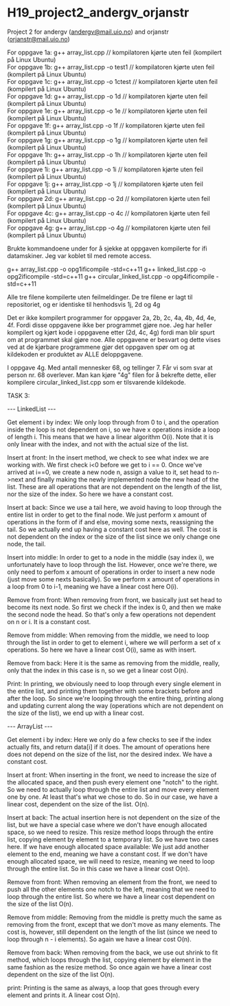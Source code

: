 # H19_project2_andergv_orjanstr
Project 2 for andergv (andergv@mail.uio.no) and orjanstr (orjanstr@mail.uio.no)  

For oppgave 1a: g++ array_list.cpp // kompilatoren kjørte uten feil (kompilert på Linux Ubuntu)  
For oppgave 1b: g++ array_list.cpp -o test1 // kompilatoren kjørte uten feil (kompilert på Linux Ubuntu)  
For oppgave 1c: g++ array_list.cpp -o 1ctest // kompilatoren kjørte uten feil (kompilert på Linux Ubuntu)  
For oppgave 1d: g++ array_list.cpp -o 1d // kompilatoren kjørte uten feil (kompilert på Linux Ubuntu)  
For oppgave 1e: g++ array_list.cpp -o 1e // kompilatoren kjørte uten feil (kompilert på Linux Ubuntu)  
For oppgave 1f: g++ array_list.cpp -o 1f // kompilatoren kjørte uten feil (kompilert på Linux Ubuntu)  
For oppgave 1g: g++ array_list.cpp -o 1g // kompilatoren kjørte uten feil (kompilert på Linux Ubuntu)  
For oppgave 1h: g++ array_list.cpp -o 1h // kompilatoren kjørte uten feil (kompilert på Linux Ubuntu)  
For oppgave 1i: g++ array_list.cpp -o 1i // kompilatoren kjørte uten feil (kompilert på Linux Ubuntu)  
For oppgave 1j: g++ array_list.cpp -o 1j // kompilatoren kjørte uten feil (kompilert på Linux Ubuntu)   
For oppgave 2d: g++ array_list.cpp -o 2d // kompilatoren kjørte uten feil (kompilert på Linux Ubuntu)   
For oppgave 4c: g++ array_list.cpp -o 4c // kompilatoren kjørte uten feil (kompilert på Linux Ubuntu)  
For oppgave 4g: g++ array_list.cpp -o 4g // kompilatoren kjørte uten feil (kompilert på Linux Ubuntu)  

Brukte kommandoene under for å sjekke at oppgaven kompilerte for ifi datamskiner. Jeg var koblet til med remote access.  

g++ array_list.cpp -o opg1ificompile -std=c++11
g++ linked_list.cpp -o opg2ificompile -std=c++11
g++ circular_linked_list.cpp -o opg4ificompile -std=c++11

Alle tre filene kompilerte uten feilmeldinger. De tre filene er lagt til repositoriet, og er identiske til henhodsvis 1j, 2d og 4g

Det er ikke kompilert programmer for oppgaver 2a, 2b, 2c, 4a, 4b, 4d, 4e, 4f. Fordi disse oppgavene ikke ber programmet gjøre noe. Jeg har heller kompilert og kjørt kode i oppgavene etter (2d, 4c, 4g) fordi man blir spurt om at programmet skal gjøre noe. Alle oppgavene er besvart og dette vises ved at de kjørbare programmene gjør det oppgaven spør om og at kildekoden er produktet av ALLE deloppgavene.

I oppgave 4g. Med antall mennesker 68, og tellinger 7. Får vi som svar at person nr. 68 overlever. Man kan kjøre "4g" filen for å bekrefte dette, eller kompilere circular_linked_list.cpp som er tilsvarende kildekode.  


TASK 3:

--- LinkedList ---

Get element i by index:
  We only loop through from 0 to i, and the operation inside the loop is not dependent on i, so we have x operations inside a loop of length i. This means that we have a linear algorithm O(i). Note that it is only linear with the index, and not with the actual size of the list.

Insert at front:
  In the insert method, we check to see what index we are working with. We first check i<0 before we get to i == 0. Once we've arrived at i==0, we create a new node n, assign a value to it, set head to n->next and finally making the newly implemented node the new head of the list. These are all operations that are not dependent on the length of the list, nor the size of the index. So here we have a constant cost.

Insert at back:
  Since we use a tail here, we avoid having to loop through the entire list in order to get to the final node. We just perform x amount of operations in the form of if and else, moving some nexts, reassigning the tail. So we actually end up having a constant cost here as well. The cost is not dependent on the index or the size of the list since we only change one node, the tail.

Insert into middle:
  In order to get to a node in the middle (say index i), we unfortunately have to loop through the list. However, once we're there, we only need to perfom x amount of operations in order to insert a new node (just move some nexts basically). So we perform x amount of operations in a loop from 0 to i-1, meaning we have a linear cost here O(i).

Remove from front:
  When removing from front, we basically just set head to become its next node. So first we check if the index is 0, and then we make the second node the head. So that's only a few operations not dependent on n or i. It is a constant cost.

Remove from middle:
  When removing from the middle, we need to loop through the list in order to get to element i, where we will perform a set of x operations. So here we have a linear cost O(i), same as with insert.

Remove from back:
  Here it is the same as removing from the middle, really, only that the index in this case is n, so we get a linear cost O(n).

Print:
  In printing, we obviously need to loop through every single element in the entire list, and printing them together with some brackets before and after the loop. So since we're looping through the entire thing, printing along and updating current along the way (operations which are not dependent on the size of the list), we end up with a linear cost.

--- ArrayList ---

Get element i by index:
  Here we only do a few checks to see if the index actually fits, and return data[i] if it does. The amount of operations here does not depend on the size of the list, nor the desired index. We have a constant cost.

Insert at front:
  When inserting in the front, we need to increase the size of the allocated space, and then push every element one "notch" to the right. So we need to actually loop through the entire list and move every element one by one. At least that's what we chose to do. So in our case, we have a linear cost, dependent on the size of the list. O(n).

Insert at back:
  The actual insertion here is not dependent on the size of the list, but we have a special case where we don't have enough allocated space, so we need to resize. This resize method loops through the entire list, copying element by element to a temporary list. So we have two cases here. If we have enough allocated space available: We just add another element to the end, meaning we have a constant cost. If we don't have enough allocated space, we will need to resize, meaning we need to loop through the entire list. So in this case we have a linear cost O(n).

Remove from front:
  When removing an element from the front, we need to push all the other elements one notch to the left, meaning that we need to loop through the entire list. So where we have a linear cost dependent on the size of the list O(n).

Remove from middle:
  Removing from the middle is pretty much the same as removing from the front, except that we don't move as many elements. The cost is, however, still dependent on the length of the list (since we need to loop through n - i elements). So again we have a linear cost O(n).

Remove from back:
  When removing from the back, we use out shrink to fit method, which loops through the list, copying element by element in the same fashion as the resize method. So once again we have a linear cost dependent on the size of the list O(n).

print:
  Printing is the same as always, a loop that goes through every element and prints it. A linear cost O(n).
